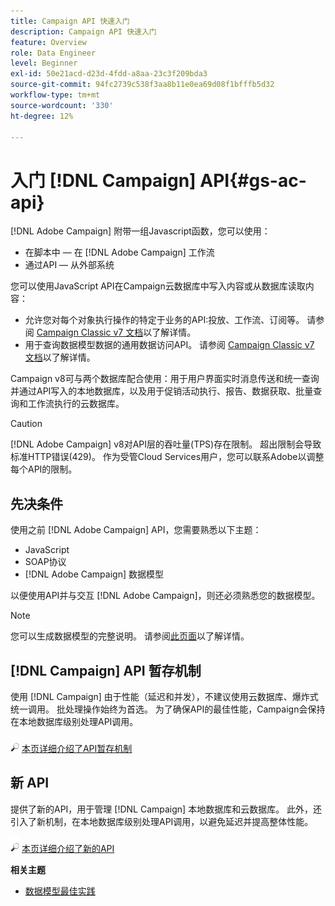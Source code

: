 ```yaml
---
title: Campaign API 快速入门
description: Campaign API 快速入门
feature: Overview
role: Data Engineer
level: Beginner
exl-id: 50e21acd-d23d-4fdd-a8aa-23c3f209bda3
source-git-commit: 94fc2739c538f3aa8b11e0ea69d08f1bfffb5d32
workflow-type: tm+mt
source-wordcount: '330'
ht-degree: 12%

---
```


# 入门 [!DNL Campaign] API{#gs-ac-api}

[!DNL Adobe Campaign] 附带一组Javascript函数，您可以使用：

* 在脚本中 — 在 [!DNL Adobe Campaign] 工作流
* 通过API — 从外部系统

您可以使用JavaScript API在Campaign云数据库中写入内容或从数据库读取内容：

* 允许您对每个对象执行操作的特定于业务的API:投放、工作流、订阅等。 请参阅 [Campaign Classic v7 文档](https://experienceleague.adobe.com/docs/campaign-classic/using/configuring-campaign-classic/api/business-oriented-apis.html)以了解详情。
* 用于查询数据模型数据的通用数据访问API。 请参阅 [Campaign Classic v7 文档](https://experienceleague.adobe.com/docs/campaign-classic/using/configuring-campaign-classic/api/data-oriented-apis.html)以了解详情。

Campaign v8可与两个数据库配合使用：用于用户界面实时消息传送和统一查询并通过API写入的本地数据库，以及用于促销活动执行、报告、数据获取、批量查询和工作流执行的云数据库。

>[!CAUTION]
>
>[!DNL Adobe Campaign] v8对API层的吞吐量(TPS)存在限制。 超出限制会导致标准HTTP错误(429)。 作为受管Cloud Services用户，您可以联系Adobe以调整每个API的限制。

## 先决条件

使用之前 [!DNL Adobe Campaign] API，您需要熟悉以下主题：

* JavaScript
* SOAP协议
* [!DNL Adobe Campaign] 数据模型

以便使用API并与交互 [!DNL Adobe Campaign]，则还必须熟悉您的数据模型。

>[!NOTE]
>您可以生成数据模型的完整说明。 请参阅[此页面](datamodel.md)以了解详情。

## [!DNL Campaign] API 暂存机制

使用 [!DNL Campaign] 由于性能（延迟和并发），不建议使用云数据库、爆炸式统一调用。 批处理操作始终为首选。 为了确保API的最佳性能，Campaign会保持在本地数据库级别处理API调用。

![](../assets/do-not-localize/glass.png) [本页详细介绍了API暂存机制](staging.md)

## 新 API

提供了新的API，用于管理 [!DNL Campaign] 本地数据库和云数据库。 此外，还引入了新机制，在本地数据库级别处理API调用，以避免延迟并提高整体性能。

![](../assets/do-not-localize/glass.png) [本页详细介绍了新的API](new-apis.md)

**相关主题**

* [数据模型最佳实践](datamodel-best-practices.md)
